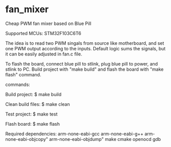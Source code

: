 # fan_mixer
Cheap PWM fan mixer based on Blue Pill

Supported MCUs: STM32F103C6T6

The idea is to read two PWM singals from source like motherboard, and set one PWM output
according to the inputs. Default logic sums the signals, but it can be easily adjusted in
fan.c file.

To flash the board, connect blue pill to stlink, plug blue pill to power, and stlink to PC.
Build project with "make build" and flash the board with "make flash" command.

commands:

Build project:
$ make build

Clean build files:
$ make clean

Test project:
$ make test

Flash board:
$ make flash

Required dependencies:
arm-none-eabi-gcc
arm-none-eabi-g++
arm-none-eabi-objcopy"
arm-none-eabi-objdump"
make
cmake
openocd
gdb